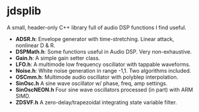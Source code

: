 # jdsplib
A small, header-only C++ library full of audio DSP functions I find useful.

- **ADSR.h**: Envelope generator with time-stretching. Linear attack, nonlinear D & R.
- **DSPMath.h**: Some functions useful in Audio DSP. Very non-exhaustive.
- **Gain.h**: A simple gain setter class.
- **LFO.h**: A multimode low frequency oscillator with tappable waveforms.
- **Noise.h**: White noise generation in range -1,1. Two algorithms included.
- **OSCmm.h**: Multimode audio oscillator with polyblep interpolation.
- **SinOsc.h** A sine wave oscillator w/ phase, freq, amp settings.
- **SinOscNEON.h** Four sine wave oscillators processed (in part) with ARM SIMD.
- **ZDSVF.h** A zero-delay/trapezoidal integrating state variable filter.
